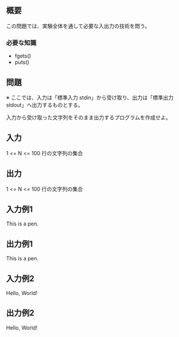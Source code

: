 概要
------
この問題では、実験全体を通して必要な入出力の技術を問う。

### 必要な知識
* fgets()
* puts()


問題
------
※ ここでは、入力は「標準入力 stdin」から受け取り、出力は「標準出力 stdout」へ出力するものとする。

入力から受け取った文字列をそのまま出力するプログラムを作成せよ。


入力
-----------
1 <= N <= 100 行の文字列の集合


出力
-----------
1 <= N <= 100 行の文字列の集合


入力例1
-----------
This is a pen.


出力例1
-----------
This is a pen.


入力例2
-----------
Hello, World!



出力例2
-----------
Hello, World!

